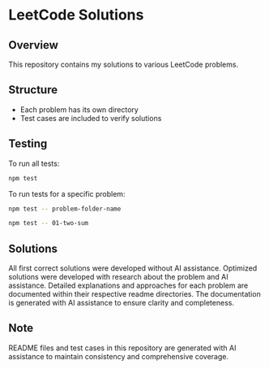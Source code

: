 # LeetCode Solutions

## Overview
This repository contains my solutions to various LeetCode problems.

## Structure
- Each problem has its own directory
- Test cases are included to verify solutions

## Testing
To run all tests:

```bash
npm test
```

To run tests for a specific problem:

```bash
npm test -- problem-folder-name

npm test -- 01-two-sum
```

## Solutions

All first correct solutions were developed without AI assistance. Optimized solutions were developed with research about the problem and AI assistance. Detailed explanations and approaches for each problem are documented within their respective readme directories. The documentation is generated with AI assistance to ensure clarity and completeness.

## Note

README files and test cases in this repository are generated with AI assistance to maintain consistency and comprehensive coverage.
